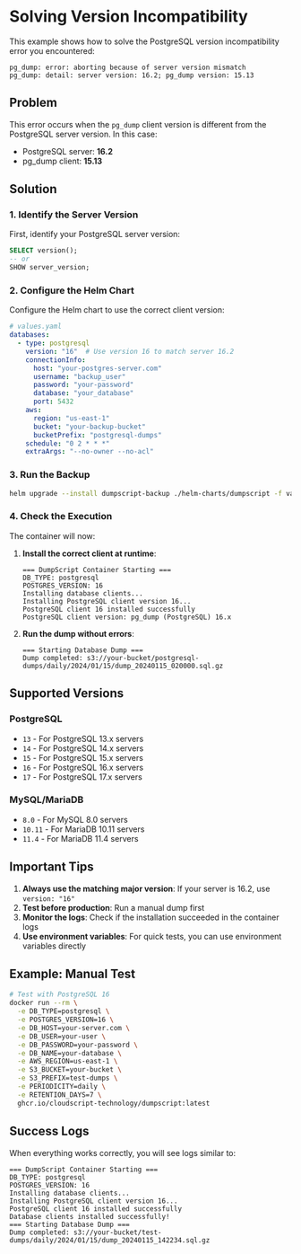 # Solving Version Incompatibility

This example shows how to solve the PostgreSQL version incompatibility error you encountered:

```
pg_dump: error: aborting because of server version mismatch
pg_dump: detail: server version: 16.2; pg_dump version: 15.13
```

## Problem

This error occurs when the `pg_dump` client version is different from the PostgreSQL server version. In this case:
- PostgreSQL server: **16.2**
- pg_dump client: **15.13**

## Solution

### 1. Identify the Server Version

First, identify your PostgreSQL server version:

```sql
SELECT version();
-- or
SHOW server_version;
```

### 2. Configure the Helm Chart

Configure the Helm chart to use the correct client version:

```yaml
# values.yaml
databases:
  - type: postgresql
    version: "16"  # Use version 16 to match server 16.2
    connectionInfo:
      host: "your-postgres-server.com"
      username: "backup_user"
      password: "your-password"
      database: "your_database"
      port: 5432
    aws:
      region: "us-east-1"
      bucket: "your-backup-bucket"
      bucketPrefix: "postgresql-dumps"
    schedule: "0 2 * * *"
    extraArgs: "--no-owner --no-acl"
```

### 3. Run the Backup

```bash
helm upgrade --install dumpscript-backup ./helm-charts/dumpscript -f values.yaml
```

### 4. Check the Execution

The container will now:

1. **Install the correct client at runtime**:
   ```
   === DumpScript Container Starting ===
   DB_TYPE: postgresql
   POSTGRES_VERSION: 16
   Installing database clients...
   Installing PostgreSQL client version 16...
   PostgreSQL client 16 installed successfully
   PostgreSQL client version: pg_dump (PostgreSQL) 16.x
   ```

2. **Run the dump without errors**:
   ```
   === Starting Database Dump ===
   Dump completed: s3://your-bucket/postgresql-dumps/daily/2024/01/15/dump_20240115_020000.sql.gz
   ```

## Supported Versions

### PostgreSQL
- `13` - For PostgreSQL 13.x servers
- `14` - For PostgreSQL 14.x servers
- `15` - For PostgreSQL 15.x servers
- `16` - For PostgreSQL 16.x servers
- `17` - For PostgreSQL 17.x servers

### MySQL/MariaDB
- `8.0` - For MySQL 8.0 servers
- `10.11` - For MariaDB 10.11 servers
- `11.4` - For MariaDB 11.4 servers

## Important Tips

1. **Always use the matching major version**: If your server is 16.2, use `version: "16"`
2. **Test before production**: Run a manual dump first
3. **Monitor the logs**: Check if the installation succeeded in the container logs
4. **Use environment variables**: For quick tests, you can use environment variables directly

## Example: Manual Test

```bash
# Test with PostgreSQL 16
docker run --rm \
  -e DB_TYPE=postgresql \
  -e POSTGRES_VERSION=16 \
  -e DB_HOST=your-server.com \
  -e DB_USER=your-user \
  -e DB_PASSWORD=your-password \
  -e DB_NAME=your-database \
  -e AWS_REGION=us-east-1 \
  -e S3_BUCKET=your-bucket \
  -e S3_PREFIX=test-dumps \
  -e PERIODICITY=daily \
  -e RETENTION_DAYS=7 \
  ghcr.io/cloudscript-technology/dumpscript:latest
```

## Success Logs

When everything works correctly, you will see logs similar to:

```
=== DumpScript Container Starting ===
DB_TYPE: postgresql
POSTGRES_VERSION: 16
Installing database clients...
Installing PostgreSQL client version 16...
PostgreSQL client 16 installed successfully
Database clients installed successfully!
=== Starting Database Dump ===
Dump completed: s3://your-bucket/test-dumps/daily/2024/01/15/dump_20240115_142234.sql.gz
``` 